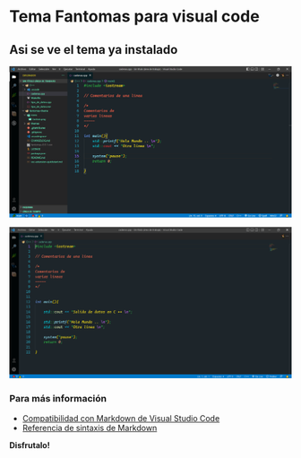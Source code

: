 # Tema Fantomas para visual code

## Asi se ve el tema ya instalado

![Fantomas](/icons/fantomas.png)

![Fantomas](/icons/fantomas2.png)



### Para más información
* [Compatibilidad con Markdown de Visual Studio Code ](http://code.visualstudio.com/docs/languages/markdown)
* [Referencia de sintaxis de Markdown ](https://help.github.com/articles/markdown-basics/)

**Disfrutalo!**
